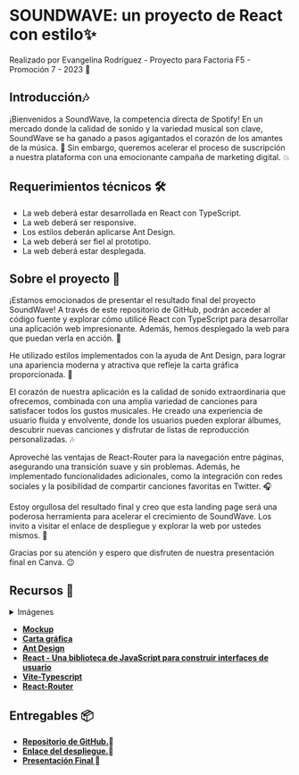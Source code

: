 # SOUNDWAVE: un proyecto de React con estilo✨

Realizado por Evangelina Rodriguez - Proyecto para Factoria F5 - Promoción 7 - 2023 🚀

## Introducción🎶

¡Bienvenidos a SoundWave, la competencia directa de Spotify! En un mercado donde la calidad de sonido y la variedad musical son clave, SoundWave se ha ganado a pasos agigantados el corazón de los amantes de la música. 🎵 Sin embargo, queremos acelerar el proceso de suscripción a nuestra plataforma con una emocionante campaña de marketing digital. 💥

## Requerimientos técnicos 🛠️

- La web deberá estar desarrollada en React con TypeScript.
- La web deberá ser responsive.
- Los estilos deberán aplicarse Ant Design.
- La web deberá ser fiel al prototipo.
- La web deberá estar desplegada.

## Sobre el proyecto 🎉

¡Estamos emocionados de presentar el resultado final del proyecto SoundWave! A través de este repositorio de GitHub, podrán acceder al código fuente y explorar cómo utilicé React con TypeScript para desarrollar una aplicación web impresionante. Además, hemos desplegado la web para que puedan verla en acción. 🚀

He utilizado estilos implementados con la ayuda de Ant Design, para lograr una apariencia moderna y atractiva que refleje la carta gráfica proporcionada. 💅

El corazón de nuestra aplicación es la calidad de sonido extraordinaria que ofrecemos, combinada con una amplia variedad de canciones para satisfacer todos los gustos musicales. He creado una experiencia de usuario fluida y envolvente, donde los usuarios pueden explorar álbumes, descubrir nuevas canciones y disfrutar de listas de reproducción personalizadas. 🎶

Aproveché las ventajas de React-Router para la navegación entre páginas, asegurando una transición suave y sin problemas. Además, he implementado funcionalidades adicionales, como la integración con redes sociales y la posibilidad de compartir canciones favoritas en Twitter. 🎧

Estoy orgullosa del resultado final y creo que esta landing page será una poderosa herramienta para acelerar el crecimiento de SoundWave. Los invito a visitar el enlace de despliegue y explorar la web por ustedes mismos. 🌟

Gracias por su atención y espero que disfruten de nuestra presentación final en Canva. 😉

## Recursos 🎨

<details>
  <summary>Imágenes</summary>

    - landing-page-girl.png
    - covers.jpg
    - more.svg
    - albums.svg
    - logo.png
    - microphone.svg
    - twitter.svg


</details>

- **[Mockup](https://simplonline-v3-prod.s3.eu-west-3.amazonaws.com/media/file/pdf/46391d6c-b766-4ed3-a121-72c9b2a15960.pdf)**
- **[Carta gráfica](https://simplonline-v3-prod.s3.eu-west-3.amazonaws.com/media/file/pdf/0b528713-7dbc-4261-b4b7-0070dd4e7021.pdf)**
- **[Ant Design](https://ant.design/)**
- **[React - Una biblioteca de JavaScript para construir interfaces de usuario](https://es.reactjs.org/)**
- **[Vite-Typescript](https://vitejs.dev/guide/)**
- **[React-Router](https://reactrouter.com/en/main/start/overview)**



## Entregables 📦

- **[Repositorio de GitHub.](https://github.com/factoriaf5-p7/soundwave-EvangeRodriguez.git)**📁
- **[Enlace del despliegue.]()**🔗
- **[ Presentación Final ](https://www.canva.com/design/DAFocQkn3Vw/i2zeJaBo9hba3EYa0-KkBA/view)**🎥

 